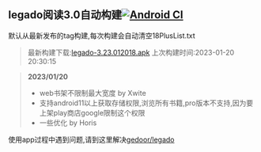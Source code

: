 ## legado阅读3.0自动构建[![Android CI](https://github.com/liufuyou/gedoor-Build/workflows/Android%20CI/badge.svg)](https://github.com/liufuyou/gedoor-Build/actions)

默认从最新发布的tag构建,每次构建会自动清空18PlusList.txt

> 最新构建下载:[legado-3.23.012018.apk](https://github.com/liufuyou/gedoor-Build/releases/download/legado-3.23.012018/legado-3.23.012018.apk) 上次构建时间:2023-01-20 20:30:15
<!--start-->
> **2023/01/20**
> 
> * web书架不限制最大宽度 by Xwite
> * 支持android11以上获取存储权限,浏览所有书籍,pro版本不支持,因为要上架play商店google限制这个权限
> * 一些优化 by Horis
<!--end-->
  
使用app过程中遇到问题,请到这里解决[gedoor/legado](https://github.com/gedoor/legado/issues)

